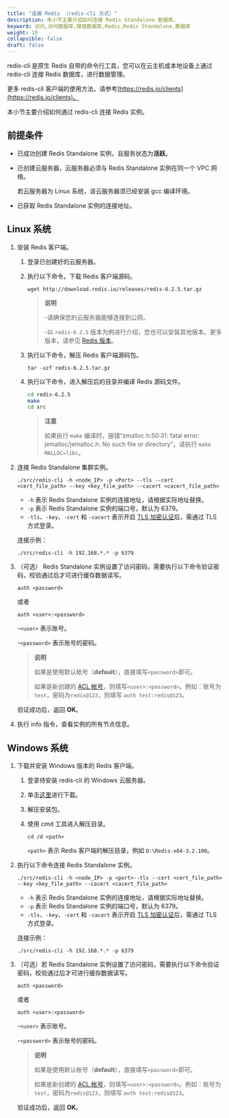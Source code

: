 ```yaml
---
title: "连接 Redis （redis-cli 方式）"
description: 本小节主要介绍如何连接 Redis Standalone 数据库。 
keyword: 访问,访问数据库,键值数据库,Redis,Redis Standalone,数据库
weight: 10
collapsible: false
draft: false
---
```




redis-cli 是原生 Redis 自带的命令行工具，您可以在云主机或本地设备上通过 redis-cli 连接 Redis 数据库，进行数据管理。

更多 redis-cli 客户端的使用方法，请参考[https://redis.io/clients](https://redis.io/clients)。

本小节主要介绍如何通过 redis-cli 连接 Redis 实例。

## 前提条件

- 已成功创建 Redis Standalone 实例，且服务状态为**活跃**。
- 已创建云服务器，云服务器必须与 Redis Standalone 实例在同一个 VPC 网络。
  
  若云服务器为 Linux 系统，该云服务器须已经安装 gcc 编译环境。

- 已获取 Redis Standalone 实例的连接地址。

## Linux 系统

1. 安装 Redis 客户端。

   1. 登录已创建好的云服务器。

   2. 执行以下命令，下载 Redis 客户端源码。

      ```shell
      wget http://download.redis.io/releases/redis-6.2.5.tar.gz
      ```

      > **说明**
      >
      > -请确保您的云服务器能够连接到公网。
      >
      > -以 `redis-6.2.5` 版本为例进行介绍，您也可以安装其他版本。更多版本，请参见 [Redis 版本](http://download.redis.io/releases/)。

   3. 执行以下命令，解压 Redis 客户端源码包。

      ```shell
      tar -xzf redis-6.2.5.tar.gz
      ```

   4. 执行以下命令，进入解压后的目录并编译 Redis 源码文件。

      ```bash
      cd redis-6.2.5
      make
      cd src
      ```

      > **注意**
      >
      > 如果执行 `make` 编译时，报错“zmalloc.h:50:31: fatal error: jemalloc/jemalloc.h: No such file or directory”，请执行 `make MALLOC=libc`。

2. 连接 Redis Standalone 集群实例。

   ```shell
   ./src/redis-cli -h <node_IP> -p <Port> --tls --cert <cert_file_path> --key <key_file_path> --cacert <cacert_file_path>
   ```

   - `-h` 表示 Redis Standalone 实例的连接地址，请根据实际地址替换。  
   - `-p` 表示 Redis Standalone 实例的端口号，默认为 6379。
   - `-tls`、`-key`、`-cert` 和 `-cacert` 表示开启 [TLS 加密认证](../../../manual/data_security/tls_config)后，需通过 TLS 方式登录。

   连接示例：

   ```shell
   ./src/redis-cli -h 192.168.*.* -p 6379
   ```

3. （可选） Redis Standalone 实例设置了访问密码，需要执行以下命令验证密码，校验通过后才可进行缓存数据读写。

   ```shell
   auth <password>
   ```

   或者

   ```shell
   auth <user>:<password>
   ```

   -`<user>` 表示账号。

   -`<password>` 表示账号的密码。

   > **说明**
   >
   > 如果是使用默认帐号（**default**），直接填写`<password>`即可。
   >
   > 如果是新创建的 [ACL 帐号](../../../manual/mgt_user/add_user)，则填写`<user>:<password>`。例如：账号为`test`，密码为`redis@123`，则填写 `auth test:redis@123`。

   验证成功后，返回 **OK**。

4. 执行 info 指令，查看实例的所有节点信息。

## Windows 系统

1. 下载并安装 Windows 版本的 Redis 客户端。

   1. 登录待安装 redis-cli 的 Windows 云服务器。

   2. 单击[这里](https://github.com/MicrosoftArchive/redis/tags)进行下载。

   3. 解压安装包。

   4. 使用 cmd 工具进入解压目录。

      ```shell
      cd /d <path>
      ```

      `<path>` 表示 Redis 客户端的解压目录，例如 `D:\Redis-x64-3.2.100`。

2. 执行以下命令连接 Redis Standalone 实例。

   ```shell
   ./src/redis-cli -h <node_IP> -p <port>--tls --cert <cert_file_path> --key <key_file_path> --cacert <cacert_file_path>
   ```

   - `-h` 表示 Redis Standalone 实例的连接地址，请根据实际地址替换。  
   - `-p` 表示 Redis Standalone 实例的端口号，默认为 6379。
   - `-tls`、`-key`、`-cert` 和 `-cacert` 表示开启 [TLS 加密认证](../../../manual/data_security/tls_config)后，需通过 TLS 方式登录。

   连接示例：

   ```shell
   ./src/redis-cli -h 192.168.*.* -p 6379
   ```

3. （可选）若 Redis Standalone 实例设置了访问密码，需要执行以下命令验证密码，校验通过后才可进行缓存数据读写。

   ```shell
   auth <password>
   ```

   或者 

   ```shell
   auth <user>:<password>
   ```

   -`<user>` 表示账号。

   -`<password>` 表示账号的密码。

   > **说明**
   >
   > 如果是使用默认帐号（**default**），直接填写`<password>`即可。
   >
   > 如果是新创建的 [ACL 帐号](../../../manual/mgt_user/add_user)，则填写`<user>:<password>`。例如：账号为`test`，密码为`redis@123`，则填写 `auth test:redis@123`。

   验证成功后，返回 **OK**。
